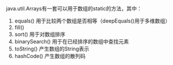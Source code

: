 java.util.Arrays有一套可以用于数组的static的方法，其中：
1. equals()
   用于比较两个数组是否相等（deepEquals()用于多维数组）
2. fill()
3. sort()
   用于对数组排序
4. binarySearch()
   用于在已经排序的数组中查找元素
5. toString()
   产生数组的String表示
6. hashCode()
   产生数组的散列码
